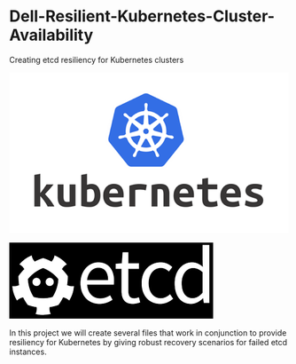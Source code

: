 # Dell-Resilient-Kubernetes-Cluster-Availability
Creating etcd resiliency for Kubernetes clusters

![Kubernetes image!](/images/Kubernetes_logo.png "Kubernetes logo")

![Etcd image!](/images/etcd.png "etcd logo")

In this project we will create several files that work in conjunction to provide resiliency for Kubernetes by giving robust recovery scenarios for failed etcd instances. 
